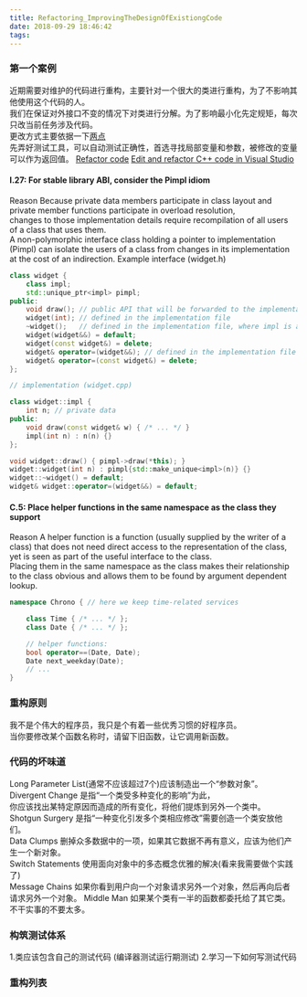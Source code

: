 ```yaml
---
title: Refactoring_ImprovingTheDesignOfExistiongCode
date: 2018-09-29 18:46:42
tags:
---
```


### 第一个案例

近期需要对维护的代码进行重构，主要针对一个很大的类进行重构，为了不影响其他使用这个代码的人。     
我们在保证对外接口不变的情况下对类进行分解。为了影响最小化先定规矩，每次只改当前任务涉及代码。   
更改方式主要依据一下[两点](https://israel-liu.github.io/2018/09/21/CppCoreGuidelines/)  
先弄好测试工具，可以自动测试正确性，首选寻找局部变量和参数，被修改的变量可以作为返回值。
[Refactor code](https://docs.microsoft.com/en-us/visualstudio/ide/refactoring-in-visual-studio?view=vs-2019)
[Edit and refactor C++ code in Visual Studio](https://docs.microsoft.com/en-us/cpp/ide/writing-and-refactoring-code-cpp?view=vs-2019)

#### I.27: For stable library ABI, consider the Pimpl idiom
Reason Because private data members participate in class layout and private member functions participate in overload resolution,     
changes to those implementation details require recompilation of all users of a class that uses them.     
A non-polymorphic interface class holding a pointer to implementation (Pimpl) can isolate the users of a class from changes in its implementation at the cost of an indirection. 
Example interface (widget.h)
```Cpp
class widget {
    class impl;
    std::unique_ptr<impl> pimpl;
public:
    void draw(); // public API that will be forwarded to the implementation
    widget(int); // defined in the implementation file
    ~widget();   // defined in the implementation file, where impl is a complete type
    widget(widget&&) = default;
    widget(const widget&) = delete;
    widget& operator=(widget&&); // defined in the implementation file
    widget& operator=(const widget&) = delete;
};

// implementation (widget.cpp)

class widget::impl {
    int n; // private data
public:
    void draw(const widget& w) { /* ... */ }
    impl(int n) : n(n) {}
};

void widget::draw() { pimpl->draw(*this); }
widget::widget(int n) : pimpl{std::make_unique<impl>(n)} {}
widget::~widget() = default;
widget& widget::operator=(widget&&) = default;
```

#### C.5: Place helper functions in the same namespace as the class they support
Reason A helper function is a function (usually supplied by the writer of a class) that does not need direct access to the representation of the class,     
yet is seen as part of the useful interface to the class.     
Placing them in the same namespace as the class makes their relationship to the class obvious and allows them to be found by argument dependent lookup.

```Cpp
namespace Chrono { // here we keep time-related services

    class Time { /* ... */ };
    class Date { /* ... */ };

    // helper functions:
    bool operator==(Date, Date);
    Date next_weekday(Date);
    // ...
}
```

### 重构原则
我不是个伟大的程序员，我只是个有着一些优秀习惯的好程序员。    
当你要修改某个函数名称时，请留下旧函数，让它调用新函数。

### 代码的坏味道
Long Parameter List(通常不应该超过7个)应该制造出一个“参数对象”。    
Divergent Change 是指“一个类受多种变化的影响”为此，    
你应该找出某特定原因而造成的所有变化，将他们提炼到另外一个类中。   
Shotgun Surgery 是指“一种变化引发多个类相应修改”需要创造一个类安放他们。    
Data Clumps 删掉众多数据中的一项，如果其它数据不再有意义，应该为他们产生一个新对象。   
Switch Statements 使用面向对象中的多态概念优雅的解决(看来我需要做个实践了)    
Message Chains 如果你看到用户向一个对象请求另外一个对象，然后再向后者请求另外一个对象。
Middle Man 如果某个类有一半的函数都委托给了其它类。不干实事的不要太多。    

### 构筑测试体系
1.类应该包含自己的测试代码 (编译器测试运行期测试)
2.学习一下如何写测试代码

### 重构列表